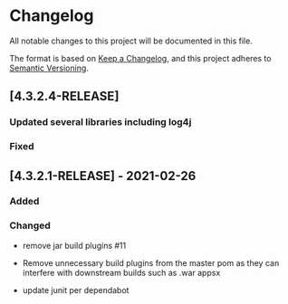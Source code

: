 # Changelog
All notable changes to this project will be documented in this file.

The format is based on [Keep a Changelog](https://keepachangelog.com/en/1.0.0/),
and this project adheres to [Semantic Versioning](https://semver.org/spec/v2.0.0.html).

## [4.3.2.4-RELEASE]

### Updated several libraries including log4j


### Fixed

## [4.3.2.1-RELEASE] - 2021-02-26

### Added

### Changed

- remove jar build plugins #11

- Remove unnecessary build plugins from the master pom as they can interfere with downstream builds such as .war appsx

- update junit per dependabot

